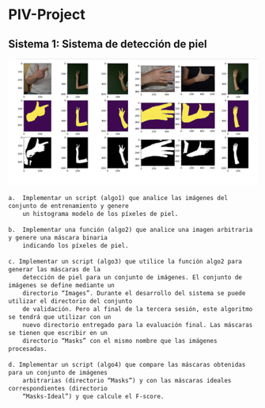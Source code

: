 # PIV-Project

## Sistema 1: Sistema de detección de piel

<img src="/sources/img.png" alt="Alt text" title="Target">

    a.  Implementar un script (algo1) que analice las imágenes del conjunto de entrenamiento y genere
        un histograma modelo de los píxeles de piel.

    b.  Implementar una función (algo2) que analice una imagen arbitraria y genere una máscara binaria
        indicando los píxeles de piel.
    
    c. Implementar un script (algo3) que utilice la función algo2 para generar las máscaras de la
        detección de piel para un conjunto de imágenes. El conjunto de imágenes se define mediante un
        directorio “Images”. Durante el desarrollo del sistema se puede utilizar el directorio del conjunto
        de validación. Pero al final de la tercera sesión, este algoritmo se tendrá que utilizar con un
        nuevo directorio entregado para la evaluación final. Las máscaras se tienen que escribir en un
        directorio “Masks” con el mismo nombre que las imágenes procesadas.

    d. Implementar un script (algo4) que compare las máscaras obtenidas para un conjunto de imágenes
        arbitrarias (directorio “Masks”) y con las máscaras ideales correspondientes (directorio
        “Masks-Ideal”) y que calcule el F-score.



